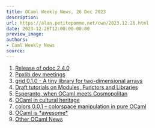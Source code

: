 ```yaml
---
title: OCaml Weekly News, 26 Dec 2023
description:
url: https://alan.petitepomme.net/cwn/2023.12.26.html
date: 2023-12-26T12:00:00-00:00
preview_image:
authors:
- Caml Weekly News
source:
---
```


<ol><li><a href="https://alan.petitepomme.net/cwn/2023.12.26.html#1">Release of odoc 2.4.0</a></li><li><a href="https://alan.petitepomme.net/cwn/2023.12.26.html#2">Ppxlib dev meetings</a></li><li><a href="https://alan.petitepomme.net/cwn/2023.12.26.html#3">grid 0.1.0 - A tiny library for two-dimensional arrays</a></li><li><a href="https://alan.petitepomme.net/cwn/2023.12.26.html#4">Draft tutorials on Modules, Functors and Libraries</a></li><li><a href="https://alan.petitepomme.net/cwn/2023.12.26.html#5">Esperanto, when OCaml meets Cosmopolitan</a></li><li><a href="https://alan.petitepomme.net/cwn/2023.12.26.html#6">OCaml in cultural heritage</a></li><li><a href="https://alan.petitepomme.net/cwn/2023.12.26.html#7">colors 0.0.1 &ndash; colorspace manipulation in pure OCaml</a></li><li><a href="https://alan.petitepomme.net/cwn/2023.12.26.html#8">OCaml is *awesome*</a></li><li><a href="https://alan.petitepomme.net/cwn/2023.12.26.html#9">Other OCaml News</a></li></ol>
